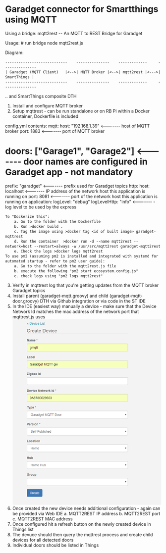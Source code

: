 # Garadget connector for Smartthings using MQTT

Using a bridge:
mqtt2rest -- An MQTT to REST Bridge for Garadget


Usage:
    # run bridge
    node mqtt2rest.js

Diagram:

    ----------------------------    ---------------    -------------     ---------------
    | Garadget (MQTT Client)   |<-->| MQTT Broker |<-->| mqtt2rest |<--->| SmartThings |
    ----------------------------    ---------------    -------------     ---------------

.. and SmartThings composite DTH

1. Install and configure MQTT broker
2. Setup mqttrest - can be run standalone or on RB Pi within a Docker container, Dockerfile is included

config.yml contents:
mqtt:
  host: "192.168.1.39"  <------- host of MQTT broker
  port: 1883            <------- port of MQTT broker
#  doors: ["Garage1", "Garage2"]   <------- door names are configured in Garadget app - not mandatory
  prefix: "garadget"    <------- prefix used for Garadget topics
http:
  host: localhost       <------- IP address of the network host this application is running on
  port: 8081            <------- port of the network host this application is running on
application:
  logLevel: "debug"
  logLevelHttp: "info"  <------- - log level to be used by the express

    To "Dockerize this":
        a. Go to the folder with the Dockerfile
        b. Run >docker build .
        c. Tag the image using >docker tag <id of built image> garadget-mqttrest
        d. Run the container  >docker run -d --name mqtt2rest --network=host --restart=always -w /usr/src/mqtt2rest garadget-mqtt2rest
        e. Check the logs >docker logs mqtt2rest
    To use pm2 (assuming pm2 is installed and integrated with systemd for automated startup - refer to pm2 user guide):
        a. Go to the folder with the mqtt2rest.js file
        b. execute the following "pm2 start ecosystem.config.js"
        c. check logs using "pm2 logs mqtt2rest"
3. Verify in mqttrest log that you're getting updates from the MQTT broker Garadget topics
4. Install parent (garadget-mqtt.groovy) and child (garadget-mqtt-door.groovy) DTH via Github integration or via code in the ST IDE
4. In the IDE (easiest way) manually a device - make sure that the Device Network Id matches the mac address of the network port
that mqttrest.js uses
![alt text](https://github.com/thecrazymonkey/Garadget-mqtt/blob/master/pics/dthcreate.png)
5. Once created the new device needs additional configuration - again can be provided via Web IDE
    a. MQTT2REST IP address
    b. MQTT2REST port
    c. MQTT2REST MAC address
6. Once configured hit a refresh button on the newly created device in Things list
7. The devuce should then query the mqttrest process and create child devices for all detected doors
8. Individual doors should be listed in Things

